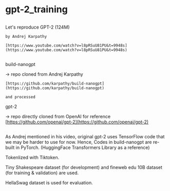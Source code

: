 # gpt-2_training

## <Main Reference>
Let's reproduce GPT-2 (124M)

    by Andrej Karpathy
    
    [https://www.youtube.com/watch?v=l8pRSuU81PU&t=9948s](https://www.youtube.com/watch?v=l8pRSuU81PU&t=9948s)



## <Directories>
build-nanogpt

->  repo cloned from Andrej Karpathy 

    [https://github.com/karpathy/build-nanogpt](https://github.com/karpathy/build-nanogpt)
    
    and processed

gpt-2

->  repo directly cloned from OpenAI for reference
    [https://github.com/openai/gpt-2](https://github.com/openai/gpt-2)



## <Other References>
As Andrej mentioned in his video, original gpt-2 uses TensorFlow code that we may be harder to use for now. Hence, Codes in build-nanogpt are re-built in PyTorch.
(HuggingFace Transformers Library as a reference)


Tokenlized with Tiktoken.


Tiny Shakespeare dataset (for development) and fineweb edu 10B dataset (for training & validation) are used.

HellaSwag dataset is used for evaluation.

